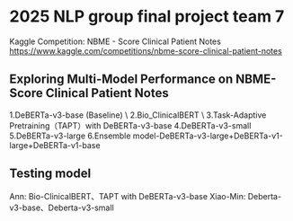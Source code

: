 # 2025 NLP group final project team 7

Kaggle Competition:
NBME - Score Clinical Patient Notes
https://www.kaggle.com/competitions/nbme-score-clinical-patient-notes

## Exploring Multi-Model Performance on NBME- Score Clinical Patient Notes
1.DeBERTa-v3-base (Baseline) \\
2.Bio_ClinicalBERT \\
3.Task-Adaptive Pretraining（TAPT）with DeBERTa-v3-base 
4.DeBERTa-v3-small 
5.DeBERTa-v3-large 
6.Ensemble model-DeBERTa-v3-large+DeBERTa-v1-large+DeBERTa-v1-base

## Testing model
Ann: Bio-ClinicalBERT、TAPT with DeBERTa-v3-base 
Xiao-Min: Deberta-v3-base、Deberta-v3-small
